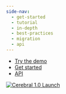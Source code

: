 ```yaml
---
side-nav:
  - get-started
  - tutorial
  - in-depth
  - best-practices
  - migration
  - api
---
```


* [Try the demo](http://cerebral.github.io/cerebral-todomvc/)
* [Get started](./get-started/)
* [API](./api/)

[![Cerebral 1.0 Launch](https://img.youtube.com/vi/-hKCYFPhUSs/0.jpg)](https://www.youtube.com/watch?v=-hKCYFPhUSs)
